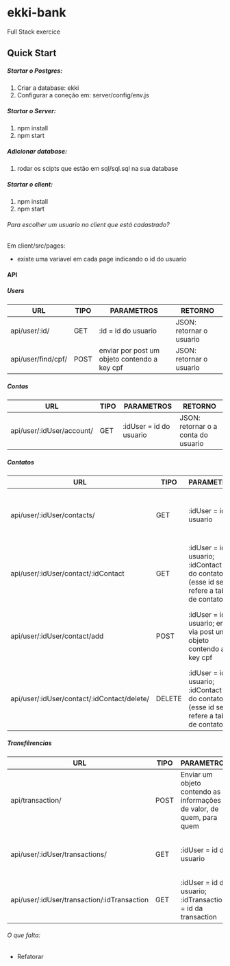 # ekki-bank
Full Stack exercice


## Quick Start

##### Startar o Postgres:
1. Criar a database: ekki
2. Configurar a coneção em: server/config/env.js

##### Startar o Server:
1. npm install
2. npm start

##### Adicionar database:
1. rodar os scipts que estão em sql/sql.sql na sua database

##### Startar o client:
1. npm install
2. npm start

###### Para escolher um usuario no client que está cadastrado?
Em client/src/pages:
- existe uma variavel em cada page indicando o id do usuario


#### API

##### Users

URL  | TIPO | PARAMETROS | RETORNO |
------------- | ------------- | ------------- | ------------- |
api/user/:id/ | GET | :id = id do usuario | JSON: retornar o usuario
api/user/find/cpf/ | POST | enviar por post um objeto contendo a key cpf | JSON: retornar o usuario

##### Contas
URL  | TIPO | PARAMETROS | RETORNO |
------------- | ------------- | ------------- | ------------- |
api/user/:idUser/account/ | GET | :idUser = id do usuario | JSON: retornar o a conta do usuario


##### Contatos
URL  | TIPO | PARAMETROS | RETORNO |
------------- | ------------- | ------------- | ------------- |
api/user/:idUser/contacts/ | GET | :idUser = id do usuario | JSON: retorna todo os contatos do usuario
api/user/:idUser/contact/:idContact | GET | :idUser = id do usuario; :idContact = id do contato (esse id se refere a tabela de contatos)  | JSON: retorna todo o contato requerido
api/user/:idUser/contact/add | POST | :idUser = id do usuario; enviar via post um objeto contendo a key cpf  | JSON: retorna uma message e o status da requisição
api/user/:idUser/contact/:idContact/delete/ | DELETE | :idUser = id do usuario; :idContact = id do contato (esse id se refere a tabela de contatos)  | JSON: retorna uma message e o status da requisição

##### Transfêrencias
URL  | TIPO | PARAMETROS | RETORNO |
------------- | ------------- | ------------- | ------------- |
api/transaction/ | POST | Enviar um objeto contendo as informações de valor, de quem, para quem | JSON: retorna uma message e o status da requisição
api/user/:idUser/transactions/ | GET | :idUser = id do usuario | JSON: retorna todas as transferencias daquele usuario
api/user/:idUser/transaction/:idTransaction | GET | :idUser = id do usuario; :idTransaction = id da transaction | JSON: retorna uma transferencia



###### O que falta:
  - Refatorar
